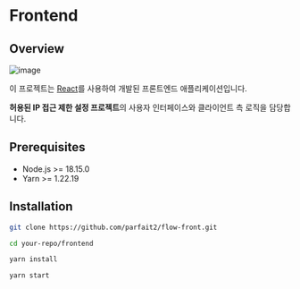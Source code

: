 # Frontend

## Overview

![image](https://github.com/user-attachments/assets/439223b6-3e7a-470e-b1c1-b1730d2571ef)


이 프로젝트는 [React](https://reactjs.org/)를 사용하여 개발된 프론트엔드 애플리케이션입니다.

**허용된 IP 접근 제한 설정 프로젝트**의 사용자 인터페이스와 클라이언트 측 로직을 담당합니다.


## Prerequisites

- Node.js >= 18.15.0
- Yarn >= 1.22.19


## Installation

   ```bash
   git clone https://github.com/parfait2/flow-front.git

   cd your-repo/frontend
   
   yarn install
   
   yarn start
   

